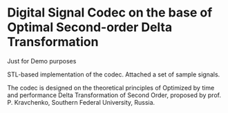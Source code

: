 Digital Signal Codec on the base of Optimal Second-order Delta Transformation
===

Just for Demo purposes

STL-based implementation of the codec.
Attached a set of sample signals.

The codec is designed on the theoretical principles of Optimized by time and performance Delta Transformation of Second Order, proposed by prof. P. Kravchenko, Southern Federal University, Russia.

